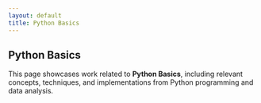 ```yaml
---
layout: default
title: Python Basics
---
```


## Python Basics

This page showcases work related to **Python Basics**, including relevant concepts, techniques, and implementations from Python programming and data analysis.
